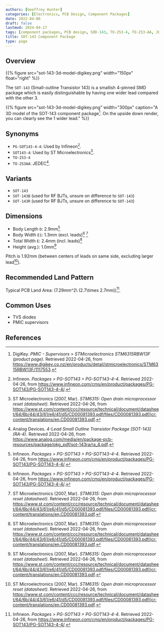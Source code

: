 ```yaml
---
authors: [Geoffrey Hunter]
categories: [Electronics, PCB Design, Component Packages]
date: 2022-04-06
draft: false
lastmod: 2024-04-17
tags: [component packages, PCB design, SOD-143, TO-253-4, TO-253-AA, JEDEC, small-outline, diodes, BJTs, supervisors, PMIC]
title: SOT-143 Component Package
type: page
---
```


## Overview

{{% figure src="sot-143-3d-model-digikey.png" width="150px" float="right" %}}

The `SOT-143` (Small-outline Transistor 143) is a smallish 4-pinned SMD package which is easily distinguishable by having one wider lead compared with the other 3. 

{{% figure src="sot-143-3d-model-digikey.png" width="300px" caption="A 3D model of the SOT-143 component package[^bib-digikey-stm6315rbw13f]. On the upside down render, you can clearly see the 1 wider lead." %}}

## Synonyms

* `PG-SOT143-4-4`: Used by Infineon[^bib-infineon-pg-sot143-4-4].
* `SOT143-4`: Used by ST Microelectronics[^bib-st-stm6315-ds].
* `TO-253-4`
* `TO-253AA`: JEDEC[^bib-analog-devices-sot-143].

## Variants

* `SOT-143`
* `SOT-143B` (used for RF BJTs, unsure on difference to `SOT-143`)
* `SOT-143R` (used for RF BJTs, unsure on difference to `SOT-143`)

## Dimensions

* Body Length `D`: 2.9mm[^bib-infineon-pg-sot143-4-4]
* Body Width `E1`: 1.3mm (excl. leads)[^bib-infineon-pg-sot143-4-4] [^bib-st-stm6315-ds]
* Total Width `E`: 2.4mm (incl. leads)[^bib-st-stm6315-ds]
* Height (avg.): 1.0mm[^bib-st-stm6315-ds]

Pitch is 1.92mm (between centers of leads on same side, excluding larger lead[^bib-st-stm6315-ds]).

## Recommended Land Pattern

Typical PCB Land Area: \(7.29mm^2\ (2.7\times 2.7mm)\)[^bib-infineon-pg-sot143-4-4].

## Common Uses

* TVS diodes
* PMIC supervisors

## References

[^bib-st-stm6315-ds]:  ST Microelectronics (2007, Mar). _STM6315: Open drain microprocessor reset (datasheet)_. Retrieved 2022-04-26, from https://www.st.com/content/ccc/resource/technical/document/datasheet/64/6b/44/43/61/e6/41/d5/CD00081393.pdf/files/CD00081393.pdf/jcr:content/translations/en.CD00081393.pdf.
[^bib-digikey-stm6315rbw13f]: DigiKey. _PMIC - Supervisors > STMicroelectronics STM6315RBW13F (product page)_. Retrieved 2022-04-26, from https://www.digikey.co.nz/en/products/detail/stmicroelectronics/STM6315RBW13F/1117553.
[^bib-infineon-pg-sot143-4-4]: Infineon. _Packages > PG-SOT143 > PG-SOT143-4-4_. Retrieved 2022-04-26, from https://www.infineon.com/cms/en/product/packages/PG-SOT143/PG-SOT143-4-4/.
[^bib-analog-devices-sot-143]: Analog Devices. _4-Lead Small Outline Transistor Package [SOT-143] (RA-4)_. Retrieved 2022-04-26, from https://www.analog.com/media/en/package-pcb-resources/package/pkg_pdf/sot-143ra/ra_4.pdf.
